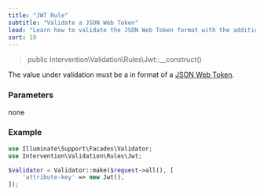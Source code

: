 ```yaml
---
title: "JWT Rule"
subtitle: "Validate a JSON Web Token"
lead: "Learn how to validate the JSON Web Token format with the additional validation rules of Intervention Validation for your Laravel application."
sort: 19
---
```


> public Intervention\Validation\Rules\Jwt::__construct()

The value under validation must be a in format of a [JSON Web Token](https://en.wikipedia.org/wiki/JSON_Web_Token).

### Parameters

none

### Example

```php
use Illuminate\Support\Facades\Validator;
use Intervention\Validation\Rules\Jwt;

$validator = Validator::make($request->all(), [
    'attribute-key' => new Jwt(),
]);
```


